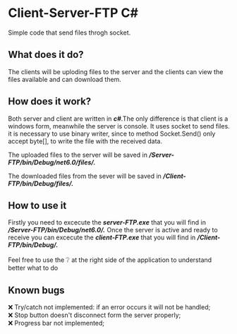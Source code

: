 # Client-Server-FTP C#

Simple code that send files throgh socket. 

## What does it do?

The clients will be uploding files to the server and the clients
can view the files available and can download them.
## How does it work?
Both server and client are written in ___c#___.The only difference is that client is a windows form, meanwhile the server is console. It uses socket to send files.
it is necessary to use binary writer, since to method Socket.Send() only accept 
byte[], to write the file with the received data.

The uploaded files to the server will be saved in ___/Server-FTP/bin/Debug/net6.0/files/.___

The downloaded files from the sever will be saved in ___/Client-FTP/bin/Debug/files/.___
## How to use it
Firstly you need to excecute the ___server-FTP.exe___ that you will find in ___/Server-FTP/bin/Debug/net6.0/.___
Once the server is active and ready to receive you can excecute the ___client-FTP.exe___ that you will find in 
___/Client-FTP/bin/Debug/.___ <br> <br>
Feel free to use the :grey_question: at the right side of the application to understand better what to do
## Known bugs

:x: Try/catch not implemented: if an error occurs it will not be handled; <br>
:x: Stop button doesn't disconnect form the server properly;<br>
:x: Progress bar not implemented;<br>



